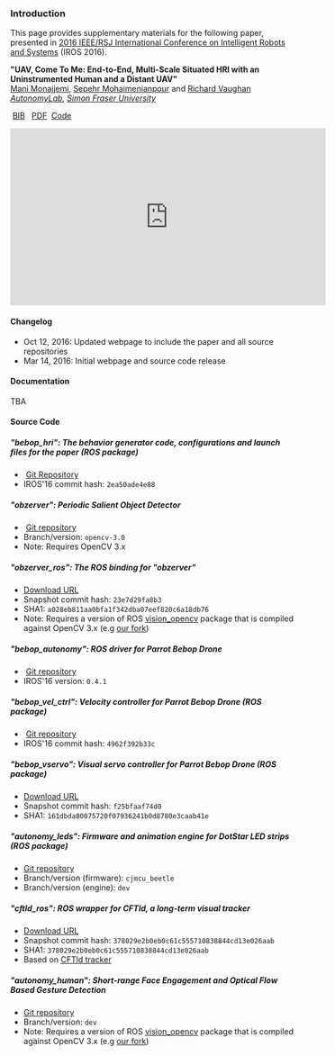 ### Introduction

This page provides supplementary materials for the following paper, presented in [2016 IEEE/RSJ International Conference on Intelligent Robots and Systems](http://www.iros2016.org/) (IROS 2016).

**"UAV, Come To Me: End-to-End, Multi-Scale Situated HRI with an Uninstrumented Human and a Distant UAV"**<br />
[Mani Monajjemi](https://mani.im), [Sepehr Mohaimenianpour](http://sepehr.im) and [Richard Vaughan](https://www.cs.sfu.ca/~vaughan/)<br />
_[AutonomyLab](http://autonomylab.org/), [Simon Fraser University](http://sfu.ca)_

<i class="fa fa-file-text-o"></i>&nbsp;<a href="#">BIB</a>&nbsp;
<i class="fa fa-file-pdf-o"></i>&nbsp;<a href="https://autonomylab.github.io/doc/monajjemi_iros16.pdf">PDF</a>
<i class="fa fa-github"></i>&nbsp;<a href="#source-code">Code</a>

<iframe width="560" height="315" src="https://www.youtube-nocookie.com/embed/6kKuGH0B8XY?rel=0" frameborder="0" allowfullscreen></iframe>

#### Changelog

- Oct 12, 2016: Updated webpage to include the paper and all source repositories
- Mar 14, 2016: Initial webpage and source code release

#### Documentation

TBA

#### Source Code

##### "bebop_hri": The behavior generator code, configurations and launch files for the paper (ROS package)

- <i class="fa fa-github"></i>&nbsp;[Git Repository](https://github.com/AutonomyLab/bebop_hri)<a href=""></a>
- IROS'16 commit hash: `2ea50ade4e88`

##### "obzerver": Periodic Salient Object Detector

- <i class="fa fa-github"></i>&nbsp;[Git repository](https://github.com/AutonomyLab/obzerver)
- Branch/version: `opencv-3.0`
- Note: Requires OpenCV 3.x

##### "obzerver_ros": The ROS binding for "obzerver"

- [Download URL](https://github.com/AutonomyLab/bebop_hri/releases/download/iros16_submission/AutonomyLab-obzerver_ros-23e7d29fa8b3.tar.gz)
- Snapshot commit hash: `23e7d29fa8b3`
- SHA1: `a028eb811aa0bfa1f342dba07eef820c6a18db76`
- Note: Requires a version of ROS [vision_opencv](https://github.com/ros-perception/vision_opencv) package that is compiled against OpenCV 3.x (e.g [our fork](https://github.com/AutonomyLab/vision_opencv))

##### "bebop_autonomy": ROS driver for Parrot Bebop Drone

- <i class="fa fa-github"></i>&nbsp;[Git repository](https://github.com/AutonomyLab/bebop_autonomy)
- IROS'16 version: `0.4.1`

##### "bebop_vel_ctrl": Velocity controller for Parrot Bebop Drone (ROS package)

- <i class="fa fa-github"></i>&nbsp;[Git repository](https://github.com/AutonomyLab/bebop_vel_ctrl)
- IROS'16 commit hash: `4962f392b33c`

##### "bebop_vservo": Visual servo controller for Parrot Bebop Drone (ROS package)

- [Download URL](https://github.com/AutonomyLab/bebop_hri/releases/download/iros16_submission/AutonomyLab-bebop_vservo-f25bfaaf74d0.tar.gz)
- Snapshot commit hash: `f25bfaaf74d0`
- SHA1: `161dbda80075720f07936241b0d8780e3caab41e`

##### "autonomy_leds": Firmware and animation engine for DotStar LED strips (ROS package)

- [Git repository](https://github.com/AutonomyLab/autonomy_leds)
- Branch/version (firmware): `cjmcu_beetle`
- Branch/version (engine): `dev`

##### "cftld_ros": ROS wrapper for CFTld, a long-term visual tracker

- [Download URL](https://github.com/AutonomyLab/bebop_hri/releases/download/iros16_submission/AutonomyLab-cftld_ros-68eb0b0774ae.tar.gz)
- Snapshot commit hash: `378029e2b0eb0c61c555710838844cd13e026aab`
- SHA1: `378029e2b0eb0c61c555710838844cd13e026aab`
- Based on [CFTld tracker](https://github.com/klahaag/CFtld)

##### "autonomy_human": Short-range Face Engagement and Optical Flow Based Gesture Detection

- [Git repository](https://github.com/AutonomyLab/autonomy_hri/tree/dev/autonomy_human)
- Branch/version: `dev`
- Note: Requires a version of ROS [vision_opencv](https://github.com/ros-perception/vision_opencv) package that is compiled against OpenCV 3.x (e.g [our fork](https://github.com/AutonomyLab/vision_opencv))

